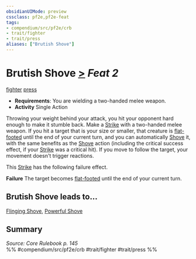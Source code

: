 ```yaml
---
obsidianUIMode: preview
cssclass: pf2e,pf2e-feat
tags:
- compendium/src/pf2e/crb
- trait/fighter
- trait/press
aliases: ["Brutish Shove"]
---
```

# Brutish Shove  [>](/rules/core-rulebook/chapter-9-playing-the-game.md#Actions "Single Action") *Feat 2*  
[fighter](/rules/traits/fighter.md)  [press](/rules/traits/press.md)  

- **Requirements**: You are wielding a two-handed melee weapon.
- **Activity** Single Action

Throwing your weight behind your attack, you hit your opponent hard enough to make it stumble back. Make a [Strike](/rules/actions/strike.md) with a two-handed melee weapon. If you hit a target that is your size or smaller, that creature is [flat-footed](/rules/conditions.md#Flat-footed) until the end of your current turn, and you can automatically [Shove](/rules/actions/shove.md) it, with the same benefits as the [Shove](/rules/actions/shove.md) action (including the critical success effect, if your [Strike](/rules/actions/strike.md) was a critical hit). If you move to follow the target, your movement doesn't trigger reactions.

This [Strike](/rules/actions/strike.md) has the following failure effect.

**Failure** The target becomes [flat-footed](/rules/conditions.md#Flat-footed) until the end of your current turn.

## Brutish Shove leads to...

[Flinging Shove](/compendium/feats/flinging-shove.md), [Powerful Shove](/compendium/feats/powerful-shove.md)

## Summary

*Source: Core Rulebook p. 145*  
%% #compendium/src/pf2e/crb #trait/fighter #trait/press %%